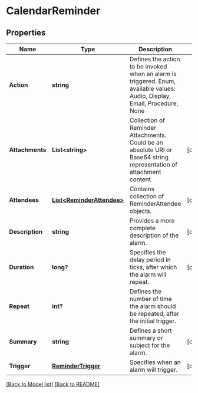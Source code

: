 # CalendarReminder
## Properties
Name | Type | Description | Notes
------------ | ------------- | ------------- | -------------
**Action** | **string** | Defines the action to be invoked when an alarm is triggered. Enum, available values: Audio, Display, Email, Procedure, None | 
**Attachments** | **List&lt;string&gt;** | Collection of Reminder Attachments. Could be an absolute URI or Base64 string representation of attachment content              | [optional] 
**Attendees** | [**List&lt;ReminderAttendee&gt;**](ReminderAttendee.md) | Contains collection of ReminderAttendee objects.              | [optional] 
**Description** | **string** | Provides a more complete description of the alarm. | [optional] 
**Duration** | **long?** | Specifies the delay period in ticks, after which the alarm will repeat.              | [optional] 
**Repeat** | **int?** | Defines the number of time the alarm should be repeated, after the initial trigger.              | 
**Summary** | **string** | Defines a short summary or subject for the alarm. | [optional] 
**Trigger** | [**ReminderTrigger**](ReminderTrigger.md) | Specifies when an alarm will trigger. | [optional] 


[[Back to Model list]](Models.md) [[Back to README]](README.md)

